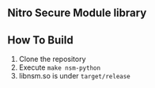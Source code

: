 ## Nitro Secure Module library

## How To Build
1. Clone the repository
2. Execute `make nsm-python`
3. libnsm.so is under `target/release`
